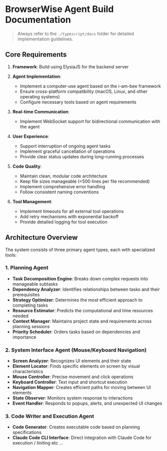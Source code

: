 # BrowserWise Agent Build Documentation

> Always refer to the `./typescript/docs` folder for detailed implementation guidelines.

## Core Requirements

1. **Framework**: Build using ElysiaJS for the backend server
2. **Agent Implementation**: 
   - Implement a computer-use agent based on the i-am-bee framework
   - Ensure cross-platform compatibility (macOS, Linux, and other operating systems)
   - Configure necessary tools based on agent requirements

3. **Real-time Communication**:
   - Implement WebSocket support for bidirectional communication with the agent

4. **User Experience**:
   - Support interruption of ongoing agent tasks
   - Implement graceful cancellation of operations
   - Provide clear status updates during long-running processes

5. **Code Quality**:
   - Maintain clean, modular code architecture
   - Keep file sizes manageable (<500 lines per file recommended)
   - Implement comprehensive error handling
   - Follow consistent naming conventions

6. **Tool Management**:
   - Implement timeouts for all external tool operations
   - Add retry mechanisms with exponential backoff
   - Provide detailed logging for tool execution

## Architecture Overview

The system consists of three primary agent types, each with specialized tools:

### 1. Planning Agent

- **Task Decomposition Engine**: Breaks down complex requests into manageable subtasks
- **Dependency Analyzer**: Identifies relationships between tasks and their prerequisites
- **Strategy Optimizer**: Determines the most efficient approach to completing tasks
- **Resource Estimator**: Predicts the computational and time resources needed
- **Context Manager**: Maintains project state and requirements across planning sessions
- **Priority Scheduler**: Orders tasks based on dependencies and importance

### 2. System Interface Agent (Mouse/Keyboard Navigation)

- **Screen Analyzer**: Recognizes UI elements and their state
- **Element Locator**: Finds specific elements on screen by visual characteristics
- **Mouse Controller**: Precise movement and click operations
- **Keyboard Controller**: Text input and shortcut execution
- **Navigation Mapper**: Creates efficient paths for moving between UI elements
- **State Observer**: Monitors system response to interactions
- **Event Handler**: Responds to popups, alerts, and unexpected UI changes

### 3. Code Writer and Execution Agent

- **Code Generator**: Creates executable code based on planning specifications
- **Claude Code CLI Interface**: Direct integration with Claude Code for execution / liniting etc ...
